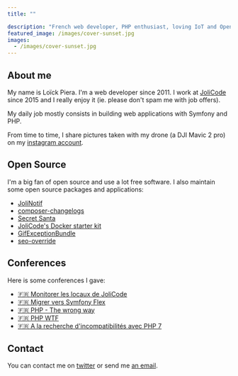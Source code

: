 ```yaml
---
title: ""

description: "French web developer, PHP enthusiast, loving IoT and Open Source."
featured_image: /images/cover-sunset.jpg
images:
  - /images/cover-sunset.jpg
---
```


## About me

My name is Loïck Piera. I'm a web developer since 2011. I work at [JoliCode](https://jolicode.com/) since  2015 and I really enjoy it (ie. please don't spam me with job offers).

My daily job mostly consists in building web applications with Symfony and PHP.

From time to time, I share pictures taken with my drone (a DJI Mavic 2 pro) on my [instagram account](https://instagram.com/loick_p).

## Open Source

I'm a big fan of open source and use a lot free software. I also maintain some open source packages and applications:

- [JoliNotif](https://github.com/jolicode/JoliNotif)
- [composer-changelogs](https://github.com/pyrech/composer-changelogs)
- [Secret Santa](https://github.com/jolicode/secret-santa)
- [JoliCode's Docker starter kit](https://github.com/jolicode/docker-starter)
- [GifExceptionBundle](https://github.com/jolicode/GifExceptionBundle)
- [seo-override](https://github.com/jolicode/seo-override)

## Conferences

Here is some conferences I gave:

- [🇫🇷 Monitorer les locaux de JoliCode](/conference-monitoring-locaux-jolicode)
- [🇫🇷 Migrer vers Symfony Flex](https://pyrech.github.io/migrer-vers-symfony-flex-conf/index.html?full#coverpage)
- [🇫🇷 PHP - The wrong way](https://jolicode.github.io/php-the-wrong-way-conf/slides/index.html?full#coverpage)
- [🇫🇷 PHP WTF](https://pyrech.github.io/php-wtf)
- [🇫🇷 A la recherche d'incompatibilités avec PHP 7](https://jolicode.github.io/php7cc-conf)

## Contact

You can contact me on [twitter](https://twitter.com/pyrech) or send me [an email](mailto:pyrech@gmail.com).